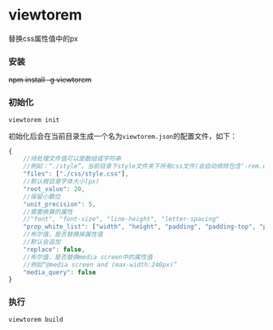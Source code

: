 viewtorem
=========

替换css属性值中的px

### 安装

~~npm install -g viewtorem~~

### 初始化

    viewtorem init

初始化后会在当前目录生成一个名为`viewtorem.json`的配置文件，如下：

```javascript
{
    //待处理文件值可以是数组或字符串
    //例如：“./style”，当前目录下style文件夹下所有css文件(会自动排除包含‘-rem.css’这些已经转换过的样式表)
    "files": ["./css/style.css"],
    //默认根目录字体大小(px)
    "root_value": 20,
    //保留小数位
    "unit_precision": 5,
    //需要换算的属性
    //"font", "font-size", "line-height", "letter-spacing"
    "prop_white_list": ["width", "height", "padding", "padding-top", "padding-right", "padding-bottom", "padding-left", "margin", "margin-top", "margin-right", "margin-bottom", "margin-left"],
    //布尔值，是否替换掉属性值
    //默认会追加
    "replace": false,
    //布尔值，是否替换media screen中的属性值
    //例如“@media screen and (max-width:240px)”
    "media_query": false
}
```

### 执行

    viewtorem build
